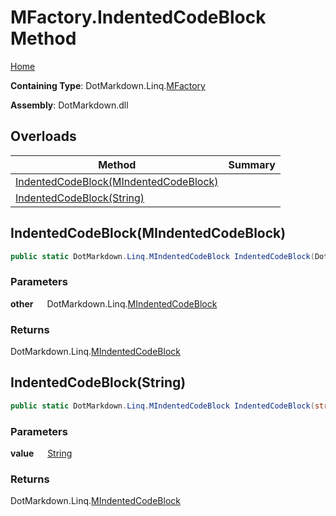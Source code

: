 # MFactory\.IndentedCodeBlock Method

[Home](../../../../README.md)

**Containing Type**: DotMarkdown\.Linq\.[MFactory](../README.md)

**Assembly**: DotMarkdown\.dll

## Overloads

| Method | Summary |
| ------ | ------- |
| [IndentedCodeBlock(MIndentedCodeBlock)](#DotMarkdown_Linq_MFactory_IndentedCodeBlock_DotMarkdown_Linq_MIndentedCodeBlock_) | |
| [IndentedCodeBlock(String)](#DotMarkdown_Linq_MFactory_IndentedCodeBlock_System_String_) | |

## IndentedCodeBlock\(MIndentedCodeBlock\) <a name="DotMarkdown_Linq_MFactory_IndentedCodeBlock_DotMarkdown_Linq_MIndentedCodeBlock_"></a>

```csharp
public static DotMarkdown.Linq.MIndentedCodeBlock IndentedCodeBlock(DotMarkdown.Linq.MIndentedCodeBlock other)
```

### Parameters

**other** &emsp; DotMarkdown\.Linq\.[MIndentedCodeBlock](../../MIndentedCodeBlock/README.md)

### Returns

DotMarkdown\.Linq\.[MIndentedCodeBlock](../../MIndentedCodeBlock/README.md)

## IndentedCodeBlock\(String\) <a name="DotMarkdown_Linq_MFactory_IndentedCodeBlock_System_String_"></a>

```csharp
public static DotMarkdown.Linq.MIndentedCodeBlock IndentedCodeBlock(string value)
```

### Parameters

**value** &emsp; [String](https://docs.microsoft.com/en-us/dotnet/api/system.string)

### Returns

DotMarkdown\.Linq\.[MIndentedCodeBlock](../../MIndentedCodeBlock/README.md)


